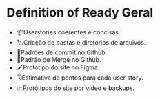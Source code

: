 <h1> Definition of Ready Geral</h1>

<ul>
    <li>📦Userstories coerentes e concisas. </li>
    <li>🏷️Criação de pastas e diretórios de arquivos. </li>
    <li>📁Padrões de commit no Github. </li>
    <li>📁Padrão de Merge no Github. </li>
    <li>🖌️Protótipo do site no Figma. </li>
    <li>🗓️Estimativa de pontos para cada user story. </li>
    <li>📈Protótipos do site por vídeo e backups. </li>
</ul>